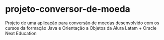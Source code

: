 # projeto-conversor-de-moeda

Projeto de uma aplicação para conversão de moedas desenvolvido com os cursos da formação Java e Orientação a Objetos da Alura Latam + Oracle Next Education
